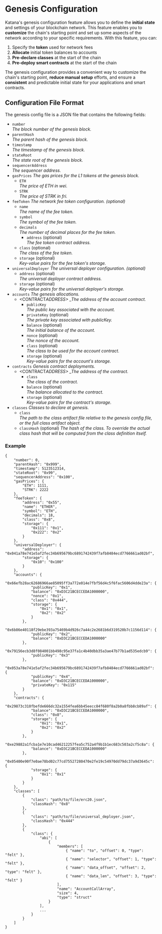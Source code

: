 # Genesis Configuration

Katana's genesis configuration feature allows you to define the **initial state** and settings of your blockchain network. This feature enables you to **customize** the chain's starting point and set up some aspects of the network according to your specific requirements. With this feature, you can:

1. Specify the **token** used for network fees
2. **Allocate** initial token balances to accounts
3. **Pre-declare classes** at the start of the chain
4. **Pre-deploy smart contracts** at the start of the chain

The genesis configuration provides a convenient way to customize the chain's starting point, **reduce manual setup** efforts, and ensure a **consistent** and predictable initial state for your applications and smart contracts.

## Configuration File Format

The genesis config file is a JSON file that contains the following fields:

- `number`  
  _The block number of the genesis block._
- `parentHash`  
  _The parent hash of the genesis block._
- `timestamp`  
  _The timestamp of the genesis block._
- `stateRoot`  
  _The state root of the genesis block._
- `sequencerAddress`  
  _The sequencer address._
- `gasPrices` _The gas prices for the L1 tokens at the genesis block._
  - `ETH`  
    _The price of ETH in wei._
  - `STRK`  
    _The price of STRK in fri._
- `feeToken` _The network fee token configuration. (optional)_
  - `name`  
    _The name of the fee token._
  - `symbol`  
    _The symbol of the fee token._
  - `decimals`  
    _The number of decimal places for the fee token._
    - `address` (optional)  
      _The fee token contract address._
  - `class` (optional)  
    _The class of the fee token._
  - `storage` (optional)  
    _Key-value pairs for the fee token's storage._
- `universalDeployer` _The universal deployer configuration. (optional)_
  - `address` (optional)  
    _The universal deployer contract address._
  - `storage` (optional)  
    _Key-value pairs for the universal deployer's storage._
- `accounts` _The genesis allocations._
  - <CONTRACT*ADDRESS> \_The address of the account contract.*
    - `publicKey`  
      _The public key associated with the account._
    - `privateKey` (optional)  
      _The private key associated with publicKey._
    - `balance` (optional)  
      _The initial balance of the account._
    - `nonce` (optional)  
      _The nonce of the account._
    - `class` (optional)  
      _The class to be used for the account contract._
    - `storage` (optional)  
      _Key-value pairs for the account's storage._
- `contracts` _Genesis contract deployments._
  - <CONTRACT*ADDRESS> \_The address of the contract.*
    - `class`  
      _The class of the contract._
    - `balance` (optional)  
      _The balance allocated to the contract._
    - `storage` (optional)  
      _Key-value pairs for the contract's storage._
- `classes` _Classes to declare at genesis._
  - `class`  
    _The path to the class artifact file relative to the genesis config file, or the full class artifact object._
  - `classHash` (optional)
    _The hash of the class. To override the actual class hash that will be computed from the class definition itself._

### Example

```jsonc
{
	"number": 0,
	"parentHash": "0x999",
	"timestamp": 5123512314,
	"stateRoot": "0x99",
	"sequencerAddress": "0x100",
	"gasPrices": {
		"ETH": 1111,
		"STRK": 2222
	},
	"feeToken": {
		"address": "0x55",
		"name": "ETHER",
		"symbol": "ETH",
		"decimals": 18,
		"class": "0x8",
		"storage": {
			"0x111": "0x1",
			"0x222": "0x2"
		}
	},
	"universalDeployer": {
		"address": "0x041a78e741e5af2fec34b695679bc6891742439f7afb8484ecd7766661ad02bf",
		"storage": {
			"0x10": "0x100"
		}
	},
	"accounts": {
		"0x66efb28ac62686966ae85095ff3a772e014e7fbf56d4c5f6fac5606d4dde23a": {
			"publicKey": "0x1",
			"balance": "0xD3C21BCECCEDA1000000",
			"nonce": "0x1",
			"class": "0x444",
			"storage": {
				"0x1": "0x1",
				"0x2": "0x2"
			}
		},
		"0x6b86e40118f29ebe393a75469b4d926c7a44c2e2681b6d319520b7c1156d114": {
			"publicKey": "0x2",
			"balance": "0xD3C21BCECCEDA1000000"
		},
		"0x79156ecb3d8f084001bb498c95e37fa1c4b40dbb35a3ae47b77b1ad535edcb9": {
			"publicKey": "0x3"
		},
		"0x053a78e741e5af2fec34b695679bc6891742439f7afb8484ecd7766661ad02bf": {
			"publicKey": "0x4",
			"balance": "0xD3C21BCECCEDA1000000",
			"privateKey": "0x115"
		}
	},
	"contracts": {
		"0x29873c310fbefde666dc32a1554fea6bb45eecc84f680f8a2b0a8fbb8cb89af": {
			"balance": "0xD3C21BCECCEDA1000000",
			"class": "0x8",
			"storage": {
				"0x1": "0x1",
				"0x2": "0x2"
			}
		},
		"0xe29882a1fcba1e7e10cad46212257fea5c752a4f9b1b1ec683c503a2cf5c8a": {
			"balance": "0xD3C21BCECCEDA1000000"
		},
		"0x05400e90f7e0ae78bd02c77cd75527280470e2fe19c54970dd79dc37a9d3645c": {
			"storage": {
				"0x1": "0x1"
			}
		}
	},
	"classes": [
		{
			"class": "path/to/file/erc20.json",
			"classHash": "0x8"
		},
		{
			"class": "path/to/file/universal_deployer.json",
			"classHash": "0x444"
		},
		{
			"class": {
				"abi": [
					{
						"members": [
							{ "name": "to", "offset": 0, "type": "felt" },
							{ "name": "selector", "offset": 1, "type": "felt" },
							{ "name": "data_offset", "offset": 2, "type": "felt" },
							{ "name": "data_len", "offset": 3, "type": "felt" }
						],
						"name": "AccountCallArray",
						"size": 4,
						"type": "struct"
					}
				],
                ...
			}
		}
	]
}
```
